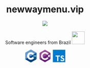 <h1 align="center"> newwaymenu.vip </h1>
<p align="center">
<img loading="lazy" src="https://img.shields.io/badge/coding_cpp_since_2019-lol"/>
</p>

<div align="center">
<p>Software engineers from Brazil 
    <img src="https://upload.wikimedia.org/wikipedia/commons/thumb/0/05/Flag_of_Brazil.svg/1000px-Flag_of_Brazil.svg.png" width="40" height="40" />
</p>
    <img src="https://raw.githubusercontent.com/devicons/devicon/master/icons/cplusplus/cplusplus-original.svg" width="40" height="40"/> 
    <img src="https://raw.githubusercontent.com/devicons/devicon/master/icons/csharp/csharp-original.svg" width="40" height="40"/> 
    <img src="https://raw.githubusercontent.com/devicons/devicon/master/icons/typescript/typescript-original.svg" width="40" height="40"/>     
</div>
